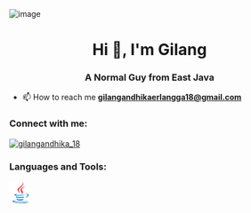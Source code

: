 <img src ="https://media.tenor.com/hMbaP99LOpUAAAAC/megumi-kato-saekano.gif" alt="image" width="400" height="250" />
<h1 align="center">Hi 👋, I'm Gilang</h1>
<h3 align="center">A Normal Guy from East Java</h3>

- 📫 How to reach me **gilangandhikaerlangga18@gmail.com**

<h3 align="left">Connect with me:</h3>
<p align="left">
<a href="https://instagram.com/gilangandhika_18" target="blank"><img align="center" src="https://raw.githubusercontent.com/rahuldkjain/github-profile-readme-generator/master/src/images/icons/Social/instagram.svg" alt="gilangandhika_18" height="30" width="40" /></a>
</p>

<h3 align="left">Languages and Tools:</h3>
<p align="left"> <a href="https://www.java.com" target="_blank" rel="noreferrer"> <img src="https://raw.githubusercontent.com/devicons/devicon/master/icons/java/java-original.svg" alt="java" width="40" height="40"/> </a> </p>

